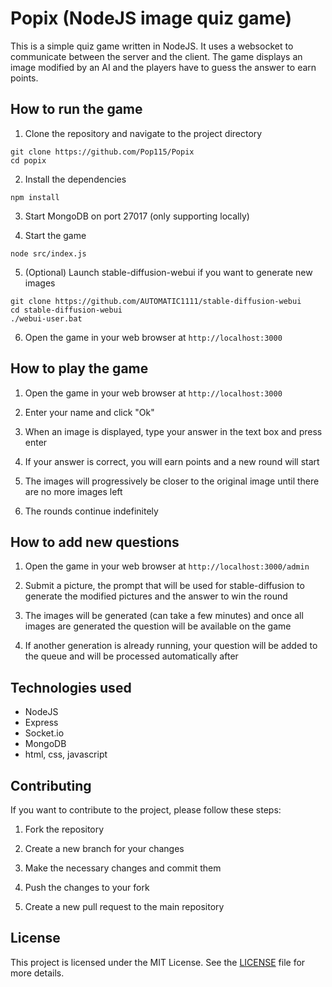 # Popix (NodeJS image quiz game)

This is a simple quiz game written in NodeJS. It uses a websocket to communicate between the server and the client. The game displays an image modified by an AI and the players have to guess the answer to earn points.

## How to run the game

1. Clone the repository and navigate to the project directory
```
git clone https://github.com/Pop115/Popix
cd popix
```

2. Install the dependencies
```
npm install
```

3. Start MongoDB on port 27017 (only supporting locally)

4. Start the game
```
node src/index.js
```

5. (Optional) Launch stable-diffusion-webui if you want to generate new images
```
git clone https://github.com/AUTOMATIC1111/stable-diffusion-webui
cd stable-diffusion-webui
./webui-user.bat
```

6. Open the game in your web browser at `http://localhost:3000`

## How to play the game

1. Open the game in your web browser at `http://localhost:3000`

2. Enter your name and click "Ok"

4. When an image is displayed, type your answer in the text box and press enter

5. If your answer is correct, you will earn points and a new round will start

6. The images will progressively be closer to the original image until there are no more images left

7. The rounds continue indefinitely

## How to add new questions

1. Open the game in your web browser at `http://localhost:3000/admin`

2. Submit a picture, the prompt that will be used for stable-diffusion to generate the modified pictures and the answer to win the round

3. The images will be generated (can take a few minutes) and once all images are generated the question will be available on the game

4. If another generation is already running, your question will be added to the queue and will be processed automatically after

## Technologies used

- NodeJS
- Express
- Socket.io
- MongoDB
- html, css, javascript

## Contributing

If you want to contribute to the project, please follow these steps:

1. Fork the repository

2. Create a new branch for your changes

3. Make the necessary changes and commit them

4. Push the changes to your fork

5. Create a new pull request to the main repository

## License

This project is licensed under the MIT License. See the [LICENSE](LICENSE) file for more details.

